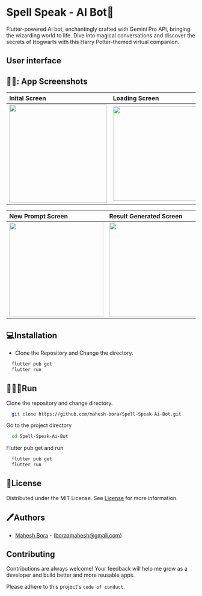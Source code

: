 # Spell Speak - AI Bot🔮

Flutter-powered AI bot, enchantingly crafted with Gemini Pro API, bringing the wizarding world to life. Dive into magical conversations and discover the secrets of Hogwarts with this Harry Potter-themed virtual companion.

## User interface
  

## 👨‍💻: App Screenshots
<div align="left">
 
| Inital Screen | Loading Screen | 
| :---         |     :---      |       
| <img src="https://github.com/mahesh-bora/Spell-Speak-Ai-Bot/assets/101460679/5aa7ff00-8477-4af9-afb8-504e6bdf4692" width="260" height="auto" />  | <img src="https://github.com/mahesh-bora/Spell-Speak-Ai-Bot/assets/101460679/91ce85b7-9f7b-450f-8c21-92766d426780" width="250" height="auto" />    

| New Prompt Screen | Result Generated Screen | 
| :---         |     :---      | 
 <img src="https://github.com/mahesh-bora/Spell-Speak-Ai-Bot/assets/101460679/c326d645-56ba-4269-8620-8c6d1f2ce4b8" width="250" height="auto" />    | <img src="https://github.com/mahesh-bora/Spell-Speak-Ai-Bot/assets/101460679/41be2e0a-dfca-4368-adbd-da211e4f7539" width="250" height="auto" /> 

</div>



## 💻Installation

* Clone the Repository and Change the directory.

```bash
  flutter pub get
  flutter run
```
    
## 🧑🏻‍💻Run 

Clone the repository and change directory.

```bash
  git clone https://github.com/mahesh-bora/Spell-Speak-Ai-Bot.git
```

Go to the project directory

```bash
  cd Spell-Speak-Ai-Bot
```

Flutter pub get and run
```bash
  flutter pub get
  flutter run
```




## 📄License

Distributed under the MIT License. See [License](https://choosealicense.com/licenses/mit/) for more information.


## 🖊️Authors

- [Mahesh Bora](https://www.github.com/mahesh-bora) - (boraamahesh@gmail.com)

## Contributing

Contributions are always welcome! Your feedback will help me grow as a developer and build better and more reusable apps.

Please adhere to this project's `code of conduct`.
